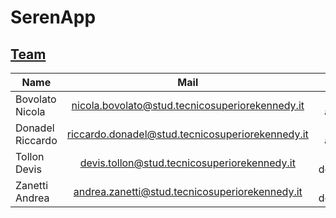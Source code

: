 # SerenApp

## [Team](https://docs.google.com/document/d/1PIiooq4olXAzw3z6jHwnzAVe7gnTTyST/edit?usp=sharing&ouid=116430372495381648588&rtpof=true&sd=true)

| Name                  | Mail                                              | Role                      | Github account                                        |
| --------------------- |:-------------------------------------------------:| -------------------------:|  ----------------------------------------------------:|
| Bovolato Nicola       | nicola.bovolato@stud.tecnicosuperiorekennedy.it   | Solution architect        | [nicola-bovolato](https://github.com/nicola-bovolato) |
| Donadel Riccardo      | riccardo.donadel@stud.tecnicosuperiorekennedy.it  | System architect          | [DemonDonny3](https://github.com/DemonDonny3)         |
| Tollon Devis          | devis.tollon@stud.tecnicosuperiorekennedy.it      | Cloud developer           | [devistollon](https://github.com/devistollon)         |
| Zanetti Andrea        | andrea.zanetti@stud.tecnicosuperiorekennedy.it    | Cloud developer           | [andreazanetti92](https://github.com/andreazanetti92) |
